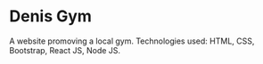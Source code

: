 # Denis Gym

A website promoving a local gym. Technologies used:  HTML, CSS, Bootstrap, React JS, Node JS.
